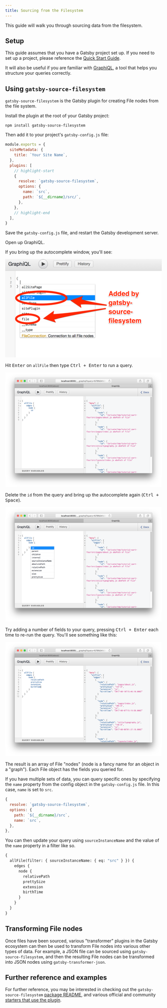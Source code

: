 ```yaml
---
title: Sourcing from the Filesystem
---
```


This guide will walk you through sourcing data from the filesystem.

## Setup

This guide assumes that you have a Gatsby project set up. If you need to set up a project, please reference the [Quick Start Guide](/docs/quick-start/).

It will also be useful if you are familiar with [GraphiQL](/docs/how-to/querying-data/running-queries-with-graphiql/), a tool that helps you structure your queries correctly.

## Using `gatsby-source-filesystem`

`gatsby-source-filesystem` is the Gatsby plugin for creating File nodes from the file system.

Install the plugin at the root of your Gatsby project:

```shell
npm install gatsby-source-filesystem
```

Then add it to your project's `gatsby-config.js` file:

```javascript:title=gatsby-config.js
module.exports = {
  siteMetadata: {
    title: `Your Site Name`,
  },
  plugins: [
    // highlight-start
    {
      resolve: `gatsby-source-filesystem`,
      options: {
        name: `src`,
        path: `${__dirname}/src/`,
      },
    },
    // highlight-end
  ],
}
```

Save the `gatsby-config.js` file, and restart the Gatsby development server.

Open up GraphiQL.

If you bring up the autocomplete window, you'll see:

![The GraphiQL IDE showing the new autocomplete options provided by the gatsby-source-filesystem plugin](../../images/graphiql-filesystem.png)

Hit <kbd>Enter</kbd> on `allFile` then type <kbd>Ctrl + Enter</kbd> to run a
query.

![The GraphiQL IDE showing the results of a filesystem query](../../images/filesystem-query.png)

Delete the `id` from the query and bring up the autocomplete again (<kbd>Ctrl +
Space</kbd>).

![The GraphiQL IDE showing autocomplete options](../../images/filesystem-autocomplete.png)

Try adding a number of fields to your query, pressing <kbd>Ctrl + Enter</kbd>
each time to re-run the query. You'll see something like this:

![The GraphiQL IDE showing the results of the query](../../images/allfile-query.png)

The result is an array of File "nodes" (node is a fancy name for an object in a
"graph"). Each File object has the fields you queried for.

If you have multiple sets of data, you can query specific ones by specifying the `name` property from the config object in the `gatsby-config.js` file. In this case, `name` is set to `src`.

```javascript:title=gatsby-config.js
{
  resolve: `gatsby-source-filesystem`,
  options: {
    path: `${__dirname}/src`,
    name: `src`,
  },
},
```

You can then update your query using `sourceInstanceName` and the value of the `name` property in a filter like so.

```graphql
{
  allFile(filter: { sourceInstanceName: { eq: "src" } }) {
    edges {
      node {
        relativePath
        prettySize
        extension
        birthTime
      }
    }
  }
}
```

## Transforming File nodes

Once files have been sourced, various "transformer" plugins in the Gatsby ecosystem can then be used to transform File nodes into various other types of data. For example, a JSON file can be sourced using `gatsby-source-filesystem`, and then the resulting File nodes can be transformed into JSON nodes using `gatsby-transformer-json`.

## Further reference and examples

For further reference, you may be interested in checking out the `gatsby-source-filesystem` [package README](/plugins/gatsby-source-filesystem/), and various official and community [starters that use the plugin](/starters/?d=gatsby-source-filesystem).
